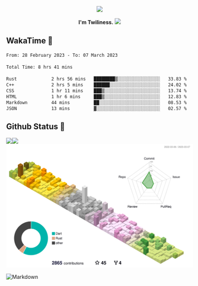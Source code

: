 <div align="center">
<img src="https://images.weserv.nl/?url=avatars.githubusercontent.com/u/10475770?v=4&h=360&w=360&fit=cover&mask=circle&maxage=7d"/>
</div>

<div align="center">

**I'm Twiliness.** <a href="https://github.com/DarkHighness"><img src="https://media.giphy.com/media/hvRJCLFzcasrR4ia7z/giphy.gif" width="5%"></a>

</div>

## WakaTime 🧐

<!--START_SECTION:waka-->

```text
From: 28 February 2023 - To: 07 March 2023

Total Time: 8 hrs 41 mins

Rust             2 hrs 56 mins   ████████▒░░░░░░░░░░░░░░░░   33.83 %
C++              2 hrs 5 mins    ██████░░░░░░░░░░░░░░░░░░░   24.02 %
CSS              1 hr 11 mins    ███▒░░░░░░░░░░░░░░░░░░░░░   13.74 %
HTML             1 hr 6 mins     ███▒░░░░░░░░░░░░░░░░░░░░░   12.83 %
Markdown         44 mins         ██░░░░░░░░░░░░░░░░░░░░░░░   08.53 %
JSON             13 mins         ▓░░░░░░░░░░░░░░░░░░░░░░░░   02.57 %
```

<!--END_SECTION:waka-->

## Github Status 🥰

<div> 
	<a href="https://github.com/DarkHighness">
		<img align="left" src="https://github-readme-stats-woad-zeta-10.vercel.app/api?username=DarkHighness&show_icons=true&icon_color=805AD5&text_color=718096&bg_color=ffffff&hide_border=true&count_private=true" />
	</a>
	<a href="https://github.com/DarkHighness">
		<img align="left" src="https://github-readme-stats-woad-zeta-10.vercel.app/api/top-langs/?username=DarkHighness&show_icons=true&icon_color=805AD5&text_color=718096&bg_color=ffffff&hide_border=true&count_private=true">
	</a>
</div>

![3D-Profile](https://raw.githubusercontent.com/DarkHighness/DarkHighness/master/profile-3d-contrib/profile-south-season-animate.svg)



 ![Markdown](https://img.shields.io/badge/markdown%20💘-%23000000.svg?style=for-the-badge&logo=markdown&logoColor=white)
